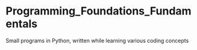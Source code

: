 # Programming_Foundations_Fundamentals
Small programs in Python, written while learning various coding concepts
